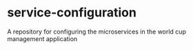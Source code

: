 # service-configuration
A repository for configuring the microservices in the world cup management application
